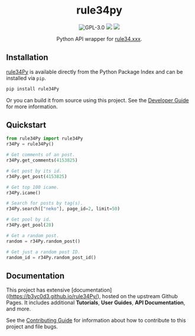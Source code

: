 <div align="center">

# rule34py

![GPL-3.0](https://img.shields.io/github/license/b3yc0d3/rule34Py) [![](https://img.shields.io/pypi/v/rule34Py)](https://pypi.org/project/rule34Py/) [![](https://img.shields.io/pypi/dm/rule34py?color=blue)](https://pypi.org/project/rule34Py/)

Python API wrapper for [rule34.xxx](https://rule34.xxx/).
</div>


## Installation

[rule34Py](https://pypi.org/project/rule34Py/) is available directly from the Python Package Index and can be installed via `pip`.

```bash
pip install rule34Py
```

Or you can build it from source using this project.
See the [Developer Guide](https://b3yc0d3.github.io/rule34Py/dev/developer-guide.html) for more information.


## Quickstart

```python
from rule34Py import rule34Py
r34Py = rule34Py()

# Get comments of an post.
r34Py.get_comments(4153825)

# Get post by its id.
r34Py.get_post(4153825)

# Get top 100 icame.
r34Py.icame()

# Search for posts by tag(s).
r34Py.search(["neko"], page_id=2, limit=50)

# Get pool by id.
r34Py.get_pool(28)

# Get a random post.
random = r34Py.random_post()

# Get just a random post ID.
random_id = r34Py.random_post_id()
```


## Documentation

This project has extensive [documentation]((https://b3yc0d3.github.io/rule34Py/), hosted on the upstream Github Pages. It includes additional **Tutorials**, **User Guides**, **API Documentation**, and more.

See the [Contributing Guide](https://b3yc0d3.github.io/rule34Py/dev/contributing.html) for information about how to contribute to this project and file bugs.
